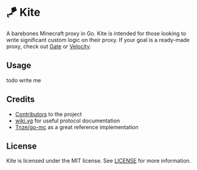# 🪁 Kite
A barebones Minecraft proxy in Go. Kite is intended for those looking to write significant custom logic
on their proxy. If your goal is a ready-made proxy, check out [Gate](https://github.com/minekube/gate) 
or [Velocity](https://github.com/PaperMC/Velocity). 

## Usage
todo write me

## Credits
* [Contributors](https://github.com/mworzala/kite/graphs/contributors) to the project
* [wiki.vg](https://wiki.vg/) for useful protocol documentation
* [Tnze/go-mc](https://github.com/Tnze/go-mc) as a great reference implementation

## License
Kite is licensed under the MIT license. See [LICENSE](../LICENSE) for more information.
